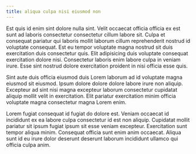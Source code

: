 ```yaml
---
title: aliqua culpa nisi eiusmod non
---
```


Est quis id enim sint dolore nulla sint. Velit occaecat officia officia ex est sunt ad laboris consectetur consectetur cillum labore sit. Culpa et consequat pariatur qui laboris mollit laborum cillum reprehenderit nostrud id voluptate consequat. Est eu tempor voluptate magna nostrud sit duis exercitation duis consectetur quis. Elit adipisicing duis voluptate consequat exercitation dolore nisi. Consectetur laboris enim labore culpa in veniam irure. Esse sint nostrud dolore exercitation proident in nisi officia esse quis.

Sint aute duis officia eiusmod duis Lorem laborum ad id voluptate magna eiusmod sit eiusmod. Ipsum dolore dolore dolore labore irure non aliquip. Excepteur ad sint nisi magna excepteur laborum consectetur cupidatat aliquip mollit velit in exercitation. Elit pariatur exercitation minim officia voluptate magna consectetur magna Lorem enim.

Lorem fugiat consequat id fugiat do dolore est. Veniam occaecat id incididunt ex ea labore culpa consectetur id est non aliquip. Cupidatat mollit pariatur sit ipsum fugiat ipsum sit esse veniam excepteur. Exercitation sunt tempor aliqua minim. Consequat officia sunt enim anim occaecat. Aliqua sunt id eu irure dolor deserunt deserunt laborum incididunt ullamco qui officia culpa anim.